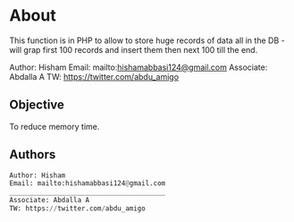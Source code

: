 # About

This function is in PHP to allow
to store huge records of data all
in the DB - will grap first 100
records and insert them then next 100 till the end.

Author: Hisham
Email: mailto:hishamabbasi124@gmail.com
Associate: Abdalla A
TW: https://twitter.com/abdu_amigo

## Objective

To reduce memory time.

## Authors

```python
Author: Hisham 
Email: mailto:hishamabbasi124@gmail.com
_______________________________________
Associate: Abdalla A
TW: https://twitter.com/abdu_amigo
```
